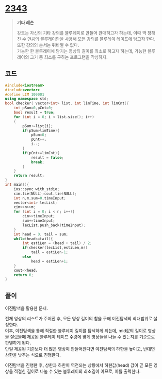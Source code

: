 # [2343](https://www.acmicpc.net/problem/2343)

> __기타 레슨__
>
> 강토는 자신의 기타 강의를 블루레이로 만들어 판매하고자 하는데, 이때 딱 정해진 수 만큼의 블루레이만을 사용해 모든 강의를 블루레이 테이프에 담고자 한다.  
> 또한 강의의 순서는 뒤바뀔 수 없다.  
> 가능한 한 블루레이에 담기는 영상의 길이를 최소로 하고자 하는데, 가능한 블루레이의 크기 중 최소를 구하는 프로그램을 작성하자.  

## 코드

```c++
#include<iostream>
#include<vector>
#define LIM 100001
using namespace std;
bool checker( vector<int> list, int limTime, int limCnt){
    int pSum=0,pCnt=0;
    bool result = true;
    for (int i = 0; i < list.size(); i++)
    {
        pSum+=list[i];
        if(pSum>limTime){
            pSum=0;
            pCnt++;
            i--;
        }
        if(pCnt>=limCnt){
            result = false;
            break;
        }
    }
    return result;
}
int main(){
    ios::sync_with_stdio;
    cin.tie(NULL);cout.tie(NULL);
    int n,m,sum=0,timeInput;
    vector<int> lecList;
    cin>>n>>m;
    for (int i = 0; i < n; i++){
        cin>>timeInput;
        sum+=timeInput;
        lecList.push_back(timeInput);
    }
    int head = 0, tail = sum;
    while(head<=tail){
        int estiLen = (head + tail) / 2;
        if(checker(lecList,estiLen,m))
            tail = estiLen-1;
        else
            head = estiLen+1;
    }
    cout<<head;
    return 0;
}
```

## 풀이

이진탐색을 활용한 문제.

전체 영상의 리스트가 주어진 후, 모든 영상 길이의 합을 구해 이진탐색의 최대범위로 설정한다.  
이후, 이진탐색을 통해 적절한 블루레이 길이를 탐색하게 되는데, mid값의 길이로 영상을 잘랐을때 제공된 블루레이 테이프 수량에 맞게 영상들을 나눌 수 있는지를 기준으로 판별하게 된다.  
만일 제공된 기준보다 더 많은 영상이 만들어진다면 이진탐색의 하한을 높이고, 반대면 상한을 낮추는 식으로 진행한다.  

이진탐색을 진행한 후, 상한과 하한이 역전되는 상황에서 하한값(head) 값이 곧 모든 영상을 적절한 길이로 나눌 수 있는 블루레이의 최소길이 이므로, 이를 출력한다.  
